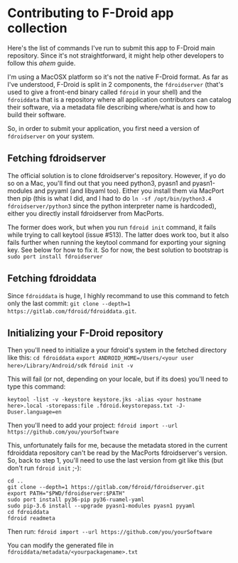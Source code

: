 # Contributing to F-Droid app collection

Here's the list of commands I've run to submit this app to F-Droid main repository.
Since it's not straightforward, it might help other developers to follow this *ahem* guide.

I'm using a MacOSX platform so it's not the native F-Droid format.
As far as I've understood, F-Droid is split in 2 components, the `fdroidserver` (that's used to give a front-end binary called `fdroid` in your shell) and the `fdroiddata` that is a repository where all application contributors can catalog their software, via a metadata file describing where/what is and how to build their software.

So, in order to submit your application, you first need a version of `fdroidserver` on your system.

## Fetching fdroidserver
The official solution is to clone fdroidserver's repository. However, if yo do so on a Mac, you'll find out that you need python3, pyasn1 and pyasn1-modules and pyyaml (and libyaml too). Either you install them via MacPort then pip (this is what I did, and I had to do `ln -sf /opt/bin/python3.4 fdroidserver/python3` since the python interpreter name is hardcoded), either you directly install fdroidserver from MacPorts.

The former does work, but when you run `fdroid init` command, it fails while trying to call keytool (issue #513).
The latter does work too, but it also fails further when running the keytool command for exporting your signing key.
See below for how to fix it.
So for now, the best solution to bootstrap is `sudo port install fdroidserver`

## Fetching fdroiddata
Since `fdroiddata` is huge, I highly recommand to use this command to fetch only the last commit:  `git clone --depth=1 https://gitlab.com/fdroid/fdroiddata.git`.


## Initializing your F-Droid repository 
Then you'll need to initialize a your fdroid's system in the fetched directory like this:
`cd fdroiddata`
`export ANDROID_HOME=/Users/<your user here>/Library/Android/sdk`
`fdroid init -v`   

This will fail (or not, depending on your locale, but if its does) you'll need to type this command:

`keytool -list -v -keystore keystore.jks -alias <your hostname here>.local -storepass:file .fdroid.keystorepass.txt -J-Duser.language=en` 

Then you'll need to add your project:
`fdroid import --url https://github.com/you/yourSoftware`

This, unfortunately fails for me, because the metadata stored in the current fdroiddata repository can't be read by the MacPorts fdroidserver's version. So, back to step 1, you'll need to use the last version from git like this (but don't run `fdroid init` ;-):
```
cd ..
git clone --depth=1 https://gitlab.com/fdroid/fdroidserver.git
export PATH="$PWD/fdroidserver:$PATH"
sudo port install py36-pip py36-ruamel-yaml
sudo pip-3.6 install --upgrade pyasn1-modules pyasn1 pyyaml
cd fdroiddata
fdroid readmeta
```
Then run:
`fdroid import --url https://github.com/you/yourSoftware`

You can modify the generated file in `fdroiddata/metadata/<yourpackagename>.txt`



